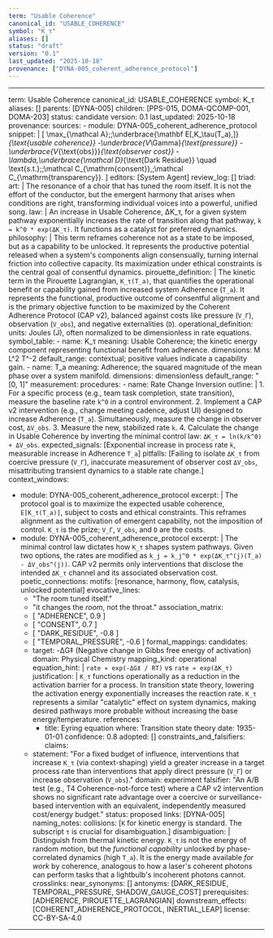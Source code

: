 ```yaml
---
term: "Usable Coherence"
canonical_id: "USABLE_COHERENCE"
symbol: "K_τ"
aliases: []
status: "draft"
version: "0.1"
last_updated: "2025-10-18"
provenance: ["DYNA-005_coherent_adherence_protocol"]
---
```


---
term: Usable Coherence
canonical_id: USABLE_COHERENCE
symbol: K_τ
aliases: []
parents: [DYNA-005]
children: [PPS-015, DOMA-QCOMP-001, DOMA-203]
status: candidate
version: 0.1
last_updated: 2025-10-18
provenance:
  sources:
    - module: DYNA-005_coherent_adherence_protocol
      snippet: |
        \[
        \max_{\mathcal A}\;\;\underbrace{\mathbf E[\,K_\tau(T_a)\,]}_{\text{usable coherence}}
        -\underbrace{V_\Gamma}_{\text{pressure}}
        -\underbrace{V_{\text{obs}}}_{\text{observer cost}}
        -\lambda\,\underbrace{\mathcal D}_{\text{Dark Residue}}
        \quad \text{s.t.}\;\;\mathcal C_{\mathrm{consent}},\;\mathcal C_{\mathrm{transparency}}.
        \]
  editors: [System Agent]
  review_log: []
triad:
  art: |
    The resonance of a choir that has tuned the room itself. It is not the effort of the conductor, but the emergent harmony that arises when conditions are right, transforming individual voices into a powerful, unified song.
  law: |
    An increase in Usable Coherence, ΔK_τ, for a given system pathway exponentially increases the rate of transition along that pathway, `k = k^0 * exp(ΔK_τ)`. It functions as a catalyst for preferred dynamics.
  philosophy: |
    This term reframes coherence not as a state to be imposed, but as a capability to be unlocked. It represents the productive potential released when a system's components align consensually, turning internal friction into collective capacity. Its maximization under ethical constraints is the central goal of consentful dynamics.
pirouette_definition: |
  The kinetic term in the Pirouette Lagrangian, `K_τ(T_a)`, that quantifies the operational benefit or capability gained from increased system Adherence (`T_a`). It represents the functional, productive outcome of consentful alignment and is the primary objective function to be maximized by the Coherent Adherence Protocol (CAP v2), balanced against costs like pressure (`V_Γ`), observation (`V_obs`), and negative externalities (`D`).
operational_definition:
  units: Joules (J), often normalized to be dimensionless in rate equations.
  symbol_table:
    - name: K_τ
      meaning: Usable Coherence; the kinetic energy component representing functional benefit from adherence.
      dimensions: M L^2 T^-2
      default_range: contextual; positive values indicate a capability gain.
    - name: T_a
      meaning: Adherence; the squared magnitude of the mean phase over a system manifold.
      dimensions: dimensionless
      default_range: "[0, 1]"
  measurement:
    procedures:
      - name: Rate Change Inversion
        outline: |
          1. For a specific process (e.g., team task completion, state transition), measure the baseline rate `k^0` in a control environment.
          2. Implement a CAP v2 intervention (e.g., change meeting cadence, adjust UI) designed to increase Adherence (`T_a`). Simultaneously, measure the change in observer cost, `ΔV_obs`.
          3. Measure the new, stabilized rate `k`.
          4. Calculate the change in Usable Coherence by inverting the minimal control law: `ΔK_τ = ln(k/k^0) + ΔV_obs`.
        expected_signals: [Exponential increase in process rate `k`, measurable increase in Adherence `T_a`]
        pitfalls: [Failing to isolate `ΔK_τ` from coercive pressure (`V_Γ`), inaccurate measurement of observer cost `ΔV_obs`, misattributing transient dynamics to a stable rate change.]
context_windows:
  - module: DYNA-005_coherent_adherence_protocol
    excerpt: |
      The protocol goal is to maximize the expected usable coherence, `E[K_τ(T_a)]`, subject to costs and ethical constraints. This reframes alignment as the cultivation of emergent capability, not the imposition of control. `K_τ` is the prize; `V_Γ`, `V_obs`, and `D` are the costs.
  - module: DYNA-005_coherent_adherence_protocol
    excerpt: |
      The minimal control law dictates how `K_τ` shapes system pathways. Given two options, the rates are modified as `k_j = k_j^0 * exp(ΔK_τ^(j)(T_a) - ΔV_obs^(j))`. CAP v2 permits only interventions that disclose the intended `ΔK_τ` channel and its associated observation cost.
poetic_connections:
  motifs: [resonance, harmony, flow, catalysis, unlocked potential]
  evocative_lines:
    - "The room tuned itself."
    - "it changes the *room*, not the throat."
  association_matrix:
    - [ "ADHERENCE", 0.9 ]
    - [ "CONSENT", 0.7 ]
    - [ "DARK_RESIDUE", -0.8 ]
    - [ "TEMPORAL_PRESSURE", -0.6 ]
formal_mappings:
  candidates:
    - target: -ΔG‡ (Negative change in Gibbs free energy of activation)
      domain: Physical Chemistry
      mapping_kind: operational
      equation_hint: |
        `rate ∝ exp(-ΔG‡ / RT)` vs `rate ∝ exp(ΔK_τ)`
      justification: |
        `K_τ` functions operationally as a reduction in the activation barrier for a process. In transition state theory, lowering the activation energy exponentially increases the reaction rate. `K_τ` represents a similar "catalytic" effect on system dynamics, making desired pathways more probable without increasing the base energy/temperature.
      references:
        - title: Eyring equation
          where: Transition state theory
          date: 1935-01-01
      confidence: 0.8
  adopted: []
constraints_and_falsifiers:
  claims:
    - statement: "For a fixed budget of influence, interventions that increase `K_τ` (via context-shaping) yield a greater increase in a target process rate than interventions that apply direct pressure (`V_Γ`) or increase observation (`V_obs`)."
      domain: experiment
      falsifier: "An A/B test (e.g., T4 Coherence-not-force test) where a CAP v2 intervention shows no significant rate advantage over a coercive or surveillance-based intervention with an equivalent, independently measured cost/energy budget."
      status: proposed
      links: [DYNA-005]
naming_notes:
  collisions: [`K` for kinetic energy is standard. The subscript `τ` is crucial for disambiguation.]
  disambiguation: |
    Distinguish from thermal kinetic energy. `K_τ` is not the energy of random motion, but the *functional capability* unlocked by phase-correlated dynamics (high `T_a`). It is the energy made available *for work* by coherence, analogous to how a laser's coherent photons can perform tasks that a lightbulb's incoherent photons cannot.
crosslinks:
  near_synonyms: []
  antonyms: [DARK_RESIDUE, TEMPORAL_PRESSURE, SHADOW_GAUGE_COST]
  prerequisites: [ADHERENCE, PIROUETTE_LAGRANGIAN]
  downstream_effects: [COHERENT_ADHERENCE_PROTOCOL, INERTIAL_LEAP]
license: CC-BY-SA-4.0
---